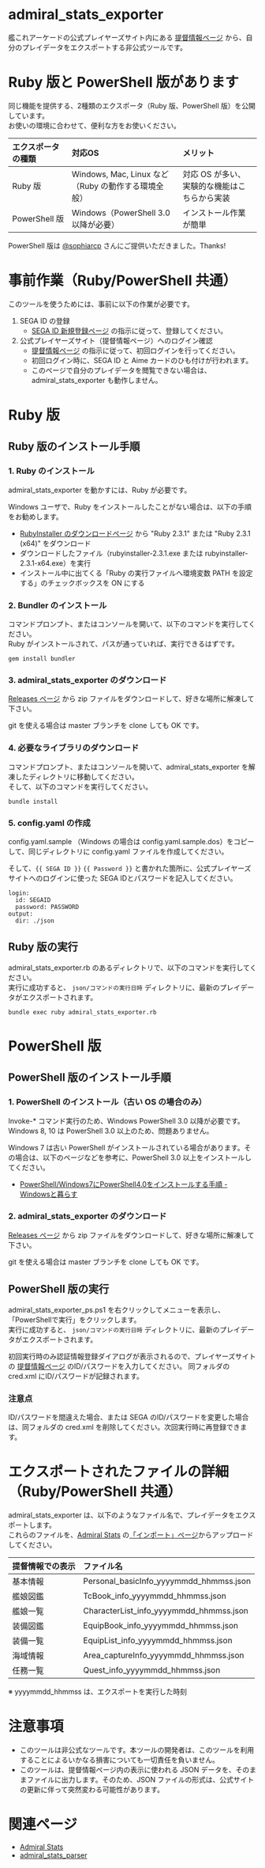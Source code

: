 # admiral_stats_exporter

艦これアーケードの公式プレイヤーズサイト内にある
[提督情報ページ](https://kancolle-arcade.net/ac/#/top)
から、自分のプレイデータをエクスポートする非公式ツールです。

# Ruby 版と PowerShell 版があります

同じ機能を提供する、2種類のエクスポータ（Ruby 版、PowerShell 版）を公開しています。  
お使いの環境に合わせて、便利な方をお使いください。

| エクスポータの種類 | 対応OS | メリット |
|:----------|:---------------|:------|
| Ruby 版 | Windows, Mac, Linux など（Ruby の動作する環境全般） | 対応 OS が多い、実験的な機能はこちらから実装 |
| PowerShell 版 | Windows（PowerShell 3.0以降が必要） | インストール作業が簡単 |

PowerShell 版は <a href="https://twitter.com/sophiarcp" target="_blank">@sophiarcp</a> さんにご提供いただきました。Thanks!

# 事前作業（Ruby/PowerShell 共通）

このツールを使うためには、事前に以下の作業が必要です。

1. SEGA ID の登録
    * [SEGA ID 新規登録ページ](https://gw.sega.jp/gw/create/create1.html) の指示に従って、登録してください。
2. 公式プレイヤーズサイト（提督情報ページ）ヘのログイン確認
    * [提督情報ページ](https://kancolle-arcade.net/ac/#/top) の指示に従って、初回ログインを行ってください。
    * 初回ログイン時に、SEGA ID と Aime カードのひも付けが行われます。
    * このページで自分のプレイデータを閲覧できない場合は、admiral_stats_exporter も動作しません。

# Ruby 版

## Ruby 版のインストール手順

### 1. Ruby のインストール

admiral_stats_exporter を動かすには、Ruby が必要です。  

Windows ユーザで、Ruby をインストールしたことがない場合は、以下の手順をお勧めします。

- [RubyInstaller のダウンロードページ](http://rubyinstaller.org/downloads) から "Ruby 2.3.1" または "Ruby 2.3.1 (x64)" をダウンロード
- ダウンロードしたファイル（rubyinstaller-2.3.1.exe または rubyinstaller-2.3.1-x64.exe）を実行
- インストール中に出てくる「Ruby の実行ファイルへ環境変数 PATH を設定する」のチェックボックスを ON にする

### 2. Bundler のインストール

コマンドプロンプト、またはコンソールを開いて、以下のコマンドを実行してください。  
Ruby がインストールされて、パスが通っていれば、実行できるはずです。

```
gem install bundler
```

### 3. admiral_stats_exporter のダウンロード

[Releases ページ](https://github.com/muziyoshiz/admiral_stats_exporter/releases) から zip ファイルをダウンロードして、好きな場所に解凍して下さい。

git を使える場合は master ブランチを clone しても OK です。

### 4. 必要なライブラリのダウンロード

コマンドプロンプト、またはコンソールを開いて、admiral_stats_exporter を解凍したディレクトリに移動してください。  
そして、以下のコマンドを実行してください。

```
bundle install
```

### 5. config.yaml の作成

config.yaml.sample （Windows の場合は config.yaml.sample.dos）をコピーして、同じディレクトリに config.yaml ファイルを作成してください。

そして、`{{ SEGA ID }}` `{{ Password }}` と書かれた箇所に、公式プレイヤーズサイトへのログインに使った SEGA IDとパスワードを記入してください。

```
login:
  id: SEGAID
  password: PASSWORD
output:
  dir: ./json
```

## Ruby 版の実行

admiral_stats_exporter.rb のあるディレクトリで、以下のコマンドを実行してください。  
実行に成功すると、 `json/コマンドの実行日時` ディレクトリに、最新のプレイデータがエクスポートされます。  

```
bundle exec ruby admiral_stats_exporter.rb
```

# PowerShell 版

## PowerShell 版のインストール手順

### 1. PowerShell のインストール（古い OS の場合のみ）

Invoke-* コマンド実行のため、Windows PowerShell 3.0 以降が必要です。Windows 8, 10 は PowerShell 3.0 以上のため、問題ありません。

Windows 7 は古い PowerShell がインストールされている場合があります。その場合は、以下のページなどを参考に、PowerShell 3.0 以上をインストールしてください。

- [PowerShell/Windows7にPowerShell4.0をインストールする手順 - Windowsと暮らす](http://win.just4fun.biz/PowerShell/Windows7%E3%81%ABPowerShell4.0%E3%82%92%E3%82%A4%E3%83%B3%E3%82%B9%E3%83%88%E3%83%BC%E3%83%AB%E3%81%99%E3%82%8B%E6%89%8B%E9%A0%86.html#ka15a7db "PowerShell/Windows7にPowerShell4.0をインストールする手順 - Windowsと暮らす")

### 2. admiral_stats_exporter のダウンロード

[Releases ページ](https://github.com/muziyoshiz/admiral_stats_exporter/releases) から zip ファイルをダウンロードして、好きな場所に解凍して下さい。

git を使える場合は master ブランチを clone しても OK です。

## PowerShell 版の実行

admiral_stats_exporter_ps.ps1 を右クリックしてメニューを表示し、「PowerShellで実行」をクリックします。  
実行に成功すると、 `json/コマンドの実行日時` ディレクトリに、最新のプレイデータがエクスポートされます。

初回実行時のみ認証情報登録ダイアログが表示されるので、プレイヤーズサイトの [提督情報ページ](https://kancolle-arcade.net/ac/#/top) のID/パスワードを入力してください。
同フォルダの cred.xml にID/パスワードが記録されます。

### 注意点

ID/パスワードを間違えた場合、または SEGA のID/パスワードを変更した場合は、同フォルダの cred.xml を削除してください。次回実行時に再登録できます。

# エクスポートされたファイルの詳細（Ruby/PowerShell 共通）

admiral_stats_exporter は、以下のようなファイル名で、プレイデータをエクスポートします。  
これらのファイルを、<a href="https://www.admiral-stats.com/" target="_blank">Admiral Stats</a> の<a href="https://www.admiral-stats.com/import" target="_blank">「インポート」ページ</a>からアップロードしてください。

| 提督情報での表示 | ファイル名 |
|:----------|:---------------|
| 基本情報 | Personal_basicInfo_yyyymmdd_hhmmss.json |
| 艦娘図鑑 | TcBook_info_yyyymmdd_hhmmss.json |
| 艦娘一覧 | CharacterList_info_yyyymmdd_hhmmss.json |
| 装備図鑑 | EquipBook_info_yyyymmdd_hhmmss.json |
| 装備一覧 | EquipList_info_yyyymmdd_hhmmss.json |
| 海域情報 | Area_captureInfo_yyyymmdd_hhmmss.json |
| 任務一覧 | Quest_info_yyyymmdd_hhmmss.json |

※ yyyymmdd_hhmmss は、エクスポートを実行した時刻

# 注意事項

* このツールは非公式なツールです。本ツールの開発者は、このツールを利用することによるいかなる損害についても一切責任を負いません。
* このツールは、提督情報ページ内の表示に使われる JSON データを、そのままファイルに出力します。そのため、JSON ファイルの形式は、公式サイトの更新に伴って突然変わる可能性があります。

# 関連ページ

* [Admiral Stats](https://www.admiral-stats.com/)
* [admiral_stats_parser](https://github.com/muziyoshiz/admiral_stats_parser)
